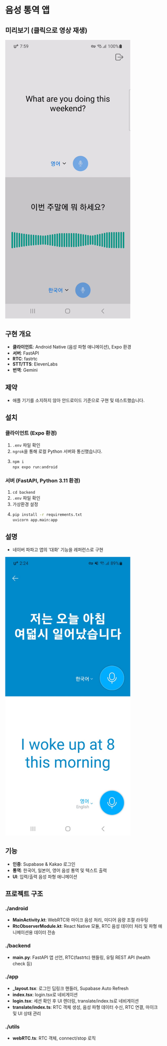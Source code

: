 # 음성 통역 앱

## 미리보기 (클릭으로 영상 재생)
<a href="https://drive.google.com/file/d/1ZMRA0mglXikhYYYY2m_hy8nsZ0pGYa8z/view?usp=drive_link">
  <img src="https://raw.githubusercontent.com/hanguk0726/nemo_public/main/assets/vocal_bridge_demo_thumbnail.jpg" width="400"/>
</a>

## 구현 개요
- **클라이언트**: Android Native (음성 파형 애니메이션), Expo 환경
- **서버**: FastAPI
- **RTC**: fastrtc
- **STT/TTS**: ElevenLabs
- **번역**: Gemini

## 제약
- 애플 기기를 소지하지 않아 안드로이드 기준으로 구현 및 테스트했습니다.

## 설치

### 클라이언트 (Expo 환경)
1. `.env` 파일 확인
2. `ngrok`을 통해 로컬 Python 서버와 통신했습니다.
3. ```bash
   npm i
   npx expo run:android
   ```

### 서버 (FastAPI, Python 3.11 환경)
1. `cd backend`
2. `.env` 파일 확인
3. 가상환경 설정
4. ```bash
   pip install -r requirements.txt
   uvicorn app.main:app
   ```

## 설명
- 네이버 파파고 앱의 '대화' 기능을 레퍼런스로 구현
<img src="https://raw.githubusercontent.com/hanguk0726/nemo_public/main/assets/papago.png" width="400"/>

## 기능
- **인증**: Supabase & Kakao 로그인
- **통역**: 한국어, 일본어, 영어 음성 통역 및 텍스트 출력
- **UI**: 입력/출력 음성 파형 애니메이션

## 프로젝트 구조

### ./android
- **MainActivity.kt**: WebRTC와 마이크 음성 처리, 미디어 음량 조절 라우팅
- **RtcObserverModule.kt**: React Native 모듈, RTC 음성 데이터 처리 및 파형 애니메이션용 데이터 전송

### ./backend
- **main.py**: FastAPI 앱 선언, RTC(fastrtc) 핸들링, 유틸 REST API (health check 등)

### ./app
- **_layout.tsx**: 로그인 딥링크 핸들러, Supabase Auto Refresh
- **index.tsx**: login.tsx로 네비게이션
- **login.tsx**: 세션 확인 후 UI 렌더링, translate/index.ts로 네비게이션
- **translate/index.ts**: RTC 객체 생성, 음성 파형 데이터 수신, RTC 연결, 마이크 및 UI 상태 관리

### ./utils
- **webRTC.ts**: RTC 객체, connect/stop 로직
